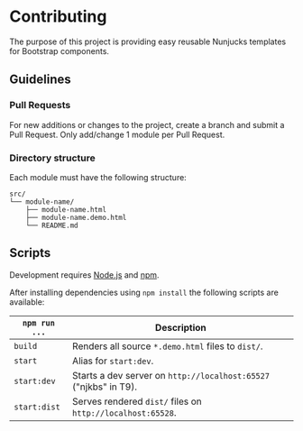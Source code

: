 # Contributing

The purpose of this project is providing easy reusable Nunjucks templates for Bootstrap components.


## Guidelines

### Pull Requests

For new additions or changes to the project, create a branch and submit a Pull Request.
Only add/change 1 module per Pull Request.

### Directory structure

Each module must have the following structure:

```
src/
└── module-name/
    ├── module-name.html
    ├── module-name.demo.html
    └── README.md
```



## Scripts

Development requires [Node.js](http://nodejs.org/) and [npm](https://npmjs.org/).

After installing dependencies using `npm install` the following scripts are available:

`npm run ...` | Description
---|---
`build` | Renders all source `*.demo.html` files to `dist/`.
`start` | Alias for `start:dev`.
`start:dev` | Starts a dev server on `http://localhost:65527` ("njkbs" in T9).
`start:dist` | Serves rendered `dist/` files on `http://localhost:65528`.